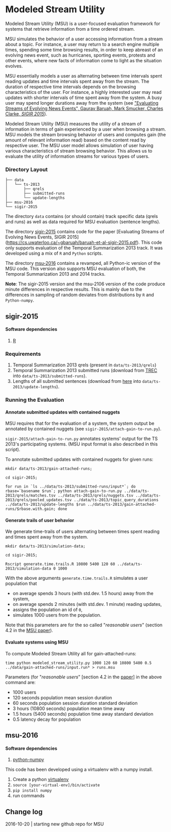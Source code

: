 # Modeled Stream Utility

Modeled Stream Utility (MSU) is a user-focused evaluation framework for
systems that retrieve information from a time ordered stream.

MSU simulates the behavior of a user accessing information from a stream about
a topic.  For instance, a user may return to a search engine multiple times,
spending some time browsing results, in order to keep abreast of an evolving
news event, such as hurricanes, sporting events, protests and other events,
where new facts of information come to light as the situation evolves.

MSU essentially models a user as alternating between time intervals spent reading updates and time intervals spent away from the stream.
The duration of respective time intervals depends on the browsing characteristics of the user. For instance, a highly interested user may read updates with shorter intervals of time spent away from the system. A busy user may spend longer durations away from the system 
(see ["Evaluating Streams of Evolving News Events", Gaurav Baruah, Mark
Smucker, Charles Clarke, _SIGIR
2015_](https://cs.uwaterloo.ca/~gbaruah/baruah-et-al-sigir-2015.pdf)).

Modeled Stream Utility (MSU) measures the utility of a stream of information in terms of gain experienced by a user when browsing a stream.
MSU models the stream browsing behavior of users and computes gain (the amount of relevant information read) based on the content read by respective user. 
The MSU user model allows simulation of user having various characteristics of stream browsing behavior. This allows us to evaluate the utility  of information streams for various types of users.

### Directory Layout
```
├── data
│   └── ts-2013
│       ├── qrels
│       ├── submitted-runs
│       └── update-lengths
├── msu-2016
└── sigir-2015
```

The directory ```data``` contains (or should contain) track specific data (qrels and runs) as well as data required for MSU evaluation (sentence lengths).


The directory [sigir-2015](#sigir-2015) contains code for the paper [Evaluating Streams of Evolving News Events, SIGIR 2015] (https://cs.uwaterloo.ca/~gbaruah/baruah-et-al-sigir-2015.pdf). This code only supports evaluation of the Temporal Summarization 2013 track. It was developed using a mix of ```R``` and ```Python``` scripts.

The directory [msu-2016](#msu-2016) contains a revamped, all Python-ic version of the MSU code. This version also supports MSU evaluation of both, the Temporal Summarization 2013 and 2014 tracks. 

**Note**: The sigir-2015 version and the msu-2106 version of the code produce minute differences in respective results. This is mainly due to the differences in sampling of random deviates from distributions by ```R``` and ```Python-numpy```.


## sigir-2015

#### Software dependencies
1. [R](https://www.r-project.org/) 

### Requirements

1. Temporal Summarization 2013 qrels (present in ```data/ts-2013/qrels```)
2. Temporal Summarization 2013 submitted runs (download from [TREC](trec.nist.gov) into ```data/ts-2013/submitted-runs```).
3. Lengths of all submitted sentences (download from [here](https://cs.uwaterloo.ca/~gbaruah/ts-2013-update-lengths.html) into ```data/ts-2013/update-lengths```).

### Running the Evaluation

#### Annotate submitted updates with contained nuggets
MSU requires that for the evaluation of a system, the system output be annotated by contained nuggets (see ```sigir-2015/attach-gain-to-run.py```).

```sigir-2015/attach-gain-to-run.py``` annotates systems' output for the TS 2013's participating systems. (MSU input format is also described in this script).

To annotate submitted updates with contained nuggets for given runs:
```
mkdir data/ts-2013/gain-attached-runs;

cd sigir-2015;

for run in `ls ../data/ts-2013/submitted-runs/input*`; do rbase=`basename $run`; python attach-gain-to-run.py ../data/ts-2013/qrels/matches.tsv ../data/ts-2013/qrels/nuggets.tsv ../data/ts-2013/qrels/pooled_updates.tsv ../data/ts-2013/topic_query_durations ../data/ts-2013/update-lengths $run ../data/ts-2013/gain-attached-runs/$rbase.with.gain; done
```

#### Generate trails of user behavior

We generate time-trails of users alternating between times spent reading and times spent away from the system.

```
mkdir data/ts-2013/simulation-data;

cd sigir-2015;

Rscript generate.time.trails.R 10800 5400 120 60 ../data/ts-2013/simulation-data 0 1000
```  

With the above arguments ```generate.time.trails.R``` simulates a user population that 

- on average spends 3 hours (with std.dev. 1.5 hours) away from the system,
- on average spends 2 minutes (with std.dev. 1 minute) reading updates,
- assigns the population an id of ```0```,
- simulates 1000 users from the population.

Note that this parameters are for the so called "_reasonable users_" (section 4.2 in the
[MSU paper](https://cs.uwaterloo.ca/~gbaruah/baruah-et-al-sigir-2015.pdf)).


#### Evaluate systems using MSU

To compute Modeled Stream Utility all for gain-attached-runs: 
```
time python modeled_stream_utility.py 1000 120 60 10800 5400 0.5 ../data/gain-attached-runs/input.run* > runs.msu
```
Parameters (for "_reasonable users_" [section 4.2 in the
[paper](https://cs.uwaterloo.ca/~gbaruah/baruah-et-al-sigir-2015.pdf)] in the
above command are:

-  1000 users
-  120 seconds population mean session duration
-  60 seconds population session duration standard deviation
-  3 hours (10800 seconds) population mean time away
-  1.5 hours (5400 seconds) population time away standard deviation
-  0.5 latency decay for population 


## msu-2016

#### Software dependencies
1. [python-numpy](http://www.numpy.org/)

This code has been developed using a virtualenv with a numpy install.

1. Create a python [virtualenv](https://virtualenv.pypa.io/en/latest/)
2. ```source [your-virtual-env]/bin/activate```
3. ```pip install numpy```
4. run commands

## Change log
2016-10-20  |  starting new github repo for MSU  